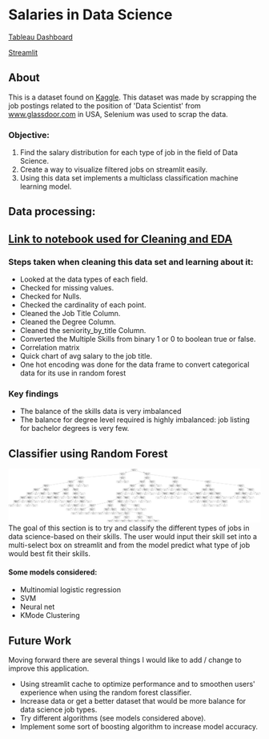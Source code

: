 # Salaries in Data Science
 
[Tableau Dashboard](https://public.tableau.com/app/profile/rosh3601/viz/SalariesinDataScience_16694182554330/Story1)
 
[Streamlit](https://rcchan5-salaries-in-data-scienc-salaries-in-data-science-4bdicp.streamlit.app/)
## About
This is a dataset found on [Kaggle](https://www.kaggle.com/datasets/nikhilbhathi/data-scientist-salary-us-glassdoor). This dataset was made by scrapping the job postings related to the position of 'Data Scientist' from www.glassdoor.com in USA, Selenium was used to scrap the data.
### Objective:
1. Find the salary distribution for each type of job in the field of Data Science.
2. Create a way to visualize filtered jobs on streamlit easily.
3. Using this data set implements a multiclass classification machine learning model.
 
 
## Data processing:
## [Link to notebook used for Cleaning and EDA](https://github.com/RCChan5/Salaries-in-Data-Science/blob/main/DS%20Salary%20EDA%20and%20potential%20Data%20Cleaning.ipynb)
### Steps taken when cleaning this data set and learning about it:
* Looked at the data types of each field.
* Checked for missing values.
* Checked for Nulls.
* Checked the cardinality of each point.
* Cleaned the Job Title Column.
* Cleaned the Degree Column.
* Cleaned the seniority_by_title Column.
* Converted the Multiple Skills from binary 1 or 0 to boolean true or false.
* Correlation matrix
* Quick chart of avg salary to the job title.
* One hot encoding was done for the data frame to convert categorical data for its use in random forest
### Key findings
* The balance of the skills data is very imbalanced
* The balance for degree level required is highly imbalanced: job listing for bachelor degrees is very few.
 
 
## Classifier using Random Forest
![](data/tree.png?raw=true)
The goal of this section is to try and classify the different types of jobs in data science-based on their skills.
The user would input their skill set into a multi-select box on streamlit and from the model predict what type of job would best fit their skills.
 
#### Some models considered:
* Multinomial logistic regression
* SVM
* Neural net
* KMode Clustering
 
## Future Work
Moving forward there are several things I would like to add / change to improve this application.
* Using streamlit cache to optimize performance and to smoothen users' experience when using the random forest classifier.
* Increase data or get a better dataset that would be more balance for data science job types.
* Try different algorithms (see models considered above).
* Implement some sort of boosting algorithm to increase model accuracy.
 
